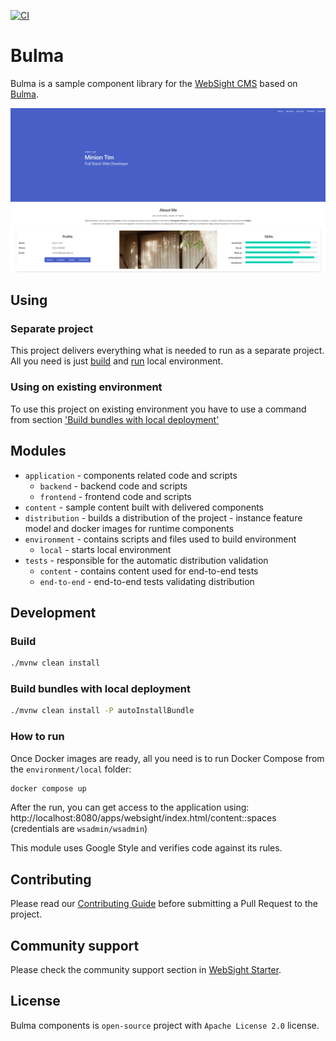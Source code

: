 [![CI](https://github.com/websight-io/bulma/actions/workflows/ci.yml/badge.svg?branch=main)](https://github.com/websight-io/bulma/actions/workflows/ci.yml)
# Bulma

Bulma is a sample component library for the [WebSight CMS](https://www.websight.io/) based on [Bulma](https://bulma.io/).

![](assets/bulma-template.png)
## Using

### Separate project
This project delivers everything what is needed to run as a separate project. All you need is just [build](#build) and [run](#how-to-run) local environment.

### Using on existing environment
To use this project on existing environment you have to use a command from section ['Build bundles with local deployment'](#build-bundles-with-local-deployment)


## Modules
- `application` - components related code and scripts
  - `backend` - backend code and scripts
  - `frontend` - frontend code and scripts
- `content` - sample content built with delivered components
- `distribution` - builds a distribution of the project - instance feature model and docker images for runtime components
- `environment` - contains scripts and files used to build environment
  - `local` - starts local environment
- `tests` - responsible for the automatic distribution validation
  - `content` - contains content used for end-to-end tests
  - `end-to-end` - end-to-end tests validating distribution

## Development

### Build
```bash
./mvnw clean install
```

### Build bundles with local deployment
```bash
./mvnw clean install -P autoInstallBundle
```

### How to run
Once Docker images are ready, all you need is to run Docker Compose from the `environment/local` folder:

```bash
docker compose up
```

After the run, you can get access to the application using: http://localhost:8080/apps/websight/index.html/content::spaces (credentials are `wsadmin/wsadmin`)

This module uses Google Style and verifies code against its rules.

## Contributing
Please read our [Contributing Guide](./CONTRIBUTING.md) before submitting a Pull Request to the project.

## Community support
Please check the community support section in [WebSight Starter](https://github.com/websight-io/starter#community-support).

## License
Bulma components is `open-source` project with `Apache License 2.0` license.